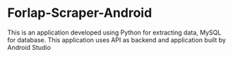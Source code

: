 # Forlap-Scraper-Android
This is an application developed using Python for extracting data, MySQL for database. This application uses API as backend and application built by Android Studio
